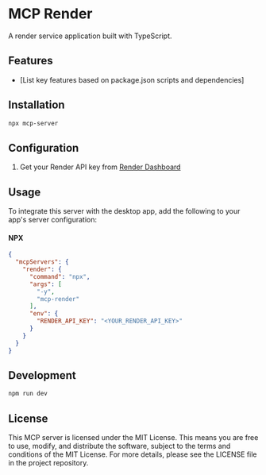 # MCP Render

A render service application built with TypeScript.

## Features
- [List key features based on package.json scripts and dependencies]

## Installation
```bash
npx mcp-server
```

## Configuration
1. Get your Render API key from [Render Dashboard](https://dashboard.render.com/account/api-keys)

## Usage
To integrate this server with the desktop app, add the following to your app's server configuration:

#### NPX

```json
{
  "mcpServers": {
    "render": {
      "command": "npx",
      "args": [
        "-y",
        "mcp-render"
      ],
      "env": {
        "RENDER_API_KEY": "<YOUR_RENDER_API_KEY>"
      }
    }
  }
}
```

## Development
```bash
npm run dev
```

## License
This MCP server is licensed under the MIT License. This means you are free to use, modify, and distribute the software, subject to the terms and conditions of the MIT License. For more details, please see the LICENSE file in the project repository.